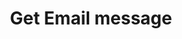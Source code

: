 ---
title: Get Email message
excerpt: >-
  The method returns the content, title, and sender details of a message
  identified by the internal ID – html and css separately.
   By default, a rate limit of 500 requests per hour applies.
api:
  file: yespo.json
  operationId: getEmail
hidden: false
---